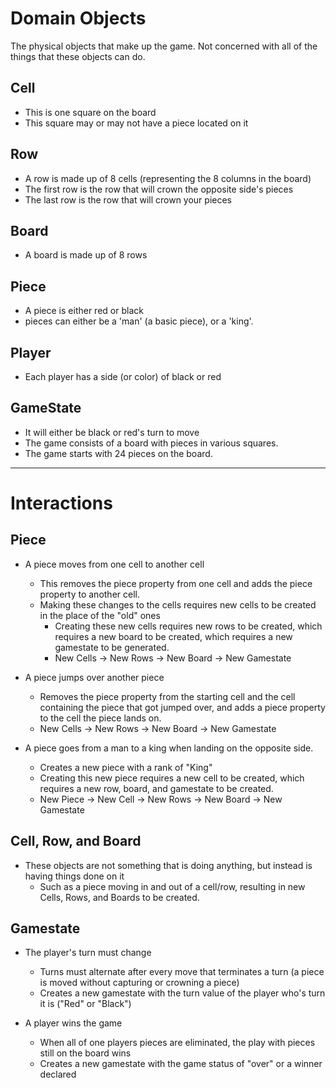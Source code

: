 # Domain Objects
The physical objects that make up the game. Not concerned with all of the things that these objects can do.
## Cell
- This is one square on the board
- This square may or may not have a piece located on it

## Row
- A row is made up of 8 cells (representing the 8 columns in the board)
- The first row is the row that will crown the opposite side's pieces
- The last row is the row that will crown your pieces

## Board
- A board is made up of 8 rows

## Piece
- A piece is either red or black
- pieces can either be a 'man' (a basic piece), or a 'king'.


## Player
- Each player has a side (or color) of black or red

## GameState
- It will either be black or red's turn to move
- The game consists of a board with pieces in various squares.
- The game starts with 24 pieces on the board.

---

# Interactions

## Piece
- A piece moves from one cell to another cell
  - This removes the piece property from one cell and adds the piece property to another cell.
  - Making these changes to the cells requires new cells to be created in the place of the "old" ones
    - Creating these new cells requires new rows to be created, which requires a new board to be created, which requires a new gamestate to be generated.
    - New Cells -> New Rows -> New Board -> New Gamestate

- A piece jumps over another piece
  - Removes the piece property from the starting cell and the cell containing the piece that got jumped over,
    and adds a piece property to the cell the piece lands on.
  - New Cells -> New Rows -> New Board -> New Gamestate

- A piece goes from a man to a king when landing on the opposite side.
  - Creates a new piece with a rank of "King"
  - Creating this new piece requires a new cell to be created, which requires a new row, board, and gamestate to be created.
  - New Piece -> New Cell -> New Rows -> New Board -> New Gamestate

## Cell, Row, and Board
- These objects are not something that is doing anything, but instead is having things done on it
  - Such as a piece moving in and out of a cell/row, resulting in new Cells, Rows, and Boards to be created.

## Gamestate
- The player's turn must change
  - Turns must alternate after every move that terminates a turn (a piece is moved without capturing or crowning a piece)
  - Creates a new gamestate with the turn value of the player who's turn it is ("Red" or "Black")

- A player wins the game
  - When all of one players pieces are eliminated, the play with pieces still on the board wins
  - Creates a new gamestate with the game status of "over" or a winner declared

